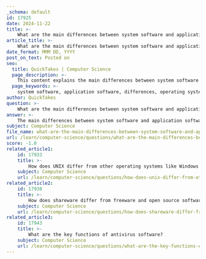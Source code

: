```yaml
---
_schema: default
id: 17925
date: 2024-11-22
title: >-
    What are the main differences between system software and application software?
article_title: >-
    What are the main differences between system software and application software?
date_format: MMM DD, YYYY
post_on_text: Posted on
seo:
  title: QuickTakes | Computer Science
  page_description: >-
    This content explains the main differences between system software and application software, including their definitions, purposes, functionalities, development complexities, and examples.
  page_keywords: >-
    system software, application software, differences, operating systems, device drivers, utility software, functionality, development complexity, word processors, specific tasks, execution
author: QuickTakes
question: >-
    What are the main differences between system software and application software?
answer: >-
    The main differences between system software and application software can be summarized as follows:\n\n### Definition and Purpose\n- **System Software**: This type of software is designed to manage and control the hardware components of a computer system. It acts as an intermediary between the hardware and the user applications, ensuring that the system operates efficiently. Examples include operating systems like Windows, Linux, and macOS.\n- **Application Software**: In contrast, application software is designed to perform specific tasks for the user. It is built to help users accomplish particular functions, such as word processing, spreadsheet calculations, or graphic design. Examples include Microsoft Word, Excel, and Adobe Photoshop.\n\n### Functionality\n- **System Software**: It organizes and controls computer operations, managing system resources such as memory, processing power, and storage. It runs continuously in the background and is essential for the overall functioning of the computer.\n- **Application Software**: This software runs on top of system software and is initiated by the user. It performs specific tasks and is not necessary for the basic operation of the computer. It starts when the user launches it and stops when the user closes it.\n\n### Development and Complexity\n- **System Software**: Generally more complex to develop than application software, system software requires a deep understanding of hardware and low-level programming. It is often written in low-level languages to interact closely with the hardware.\n- **Application Software**: Typically easier to develop, application software is often written in high-level programming languages, which are more user-friendly and allow for quicker development cycles.\n\n### Examples\n- **System Software**: Operating systems (Windows, Linux, macOS), device drivers, and utility software (disk management tools).\n- **Application Software**: Word processors (Microsoft Word), spreadsheets (Microsoft Excel), web browsers (Google Chrome), and media players (VLC).\n\n### Execution\n- **System Software**: It begins executing when the computer is powered on and continues to run until the system is turned off.\n- **Application Software**: It only runs when the user opens it and ceases to run when the user closes it.\n\n### Summary Table\n\n| Feature                | System Software                          | Application Software                     |\n|-----------------------|-----------------------------------------|-----------------------------------------|\n| Purpose                | Manages hardware and system resources   | Performs specific user tasks            |\n| Functionality          | Runs continuously in the background      | Runs when initiated by the user        |\n| Development Complexity | More complex, often low-level languages  | Easier, often high-level languages      |\n| Examples               | Operating systems, device drivers        | Word processors, spreadsheets            |\n| Execution              | Starts with the system, runs continuously| Starts and stops based on user action   |\n\nThese distinctions highlight the fundamental roles that system software and application software play in the computing environment, with system software providing the necessary foundation for application software to function effectively.
subject: Computer Science
file_name: what-are-the-main-differences-between-system-software-and-application-software.md
url: /learn/computer-science/questions/what-are-the-main-differences-between-system-software-and-application-software
score: -1.0
related_article1:
    id: 17933
    title: >-
        How does UNIX differ from other operating systems like Windows and Linux?
    subject: Computer Science
    url: /learn/computer-science/questions/how-does-unix-differ-from-other-operating-systems-like-windows-and-linux
related_article2:
    id: 17938
    title: >-
        How does shareware differ from freeware and open source software?
    subject: Computer Science
    url: /learn/computer-science/questions/how-does-shareware-differ-from-freeware-and-open-source-software
related_article3:
    id: 17943
    title: >-
        What are the key functions of antivirus software?
    subject: Computer Science
    url: /learn/computer-science/questions/what-are-the-key-functions-of-antivirus-software
---
```


&nbsp;